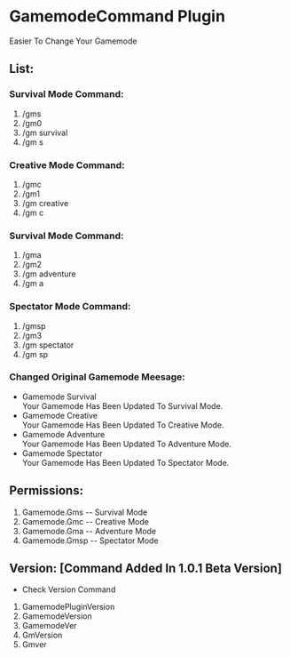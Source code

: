 # GamemodeCommand Plugin
Easier To Change Your Gamemode<br/>
## List:
### Survival Mode Command:<br/>
1. /gms<br/>
2. /gm0<br/>
3. /gm survival<br/>
4. /gm s<br/>
### Creative Mode Command:<br/>
1. /gmc<br/>
2. /gm1<br/>
3. /gm creative<br/>
4. /gm c<br/>
### Survival Mode Command:<br/>
1. /gma<br/>
2. /gm2<br/>
3. /gm adventure<br/>
4. /gm a<br/>
### Spectator Mode Command:<br/>
1. /gmsp<br/>
2. /gm3<br/>
3. /gm spectator<br/>
4. /gm sp<br/>
### Changed Original Gamemode Meesage:<br/>
- Gamemode Survival<br/>
Your Gamemode Has Been Updated To Survival Mode.<br/>
- Gamemode Creative<br/>
Your Gamemode Has Been Updated To Creative Mode.<br/>
- Gamemode Adventure<br/>
Your Gamemode Has Been Updated To Adventure Mode.<br/>
- Gamemode Spectator<br/>
Your Gamemode Has Been Updated To Spectator Mode.<br/>
## Permissions:<br/>
1. Gamemode.Gms -- Survival Mode<br/>
2. Gamemode.Gmc -- Creative Mode<br/>
3. Gamemode.Gma -- Adventure Mode<br/>
4. Gamemode.Gmsp -- Spectator Mode<br/>
## Version: [Command Added In 1.0.1 Beta Version]<br/>
- Check Version Command
1. GamemodePluginVersion
2. GamemodeVersion
3. GamemodeVer
4. GmVersion
5. Gmver
